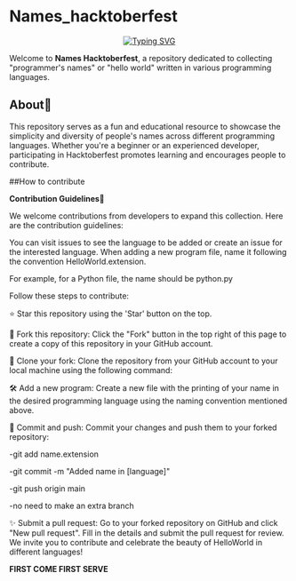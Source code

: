 # Names_hacktoberfest

<p align="center">
 <a href="https://git.io/typing-svg"><img src="https://readme-typing-svg.herokuapp.com?font=Fira+Code&pause=1000&width=435&lines=Names_Hacktoberfest" alt="Typing SVG" /></a>
</p>

Welcome to **Names Hacktoberfest**, a repository dedicated to collecting "programmer's names" or "hello world" written in various programming languages.

## About📖

This repository serves as a fun and educational resource to showcase the simplicity and diversity of people's names across different programming languages.
Whether you're a beginner or an experienced developer, participating in Hacktoberfest promotes learning and encourages people to contribute.

##How to contribute

**Contribution Guidelines**👮

We welcome contributions from developers to expand this collection. Here are the contribution guidelines:

You can visit issues to see the language to be added or create an issue for the interested language.
When adding a new program file, name it following the convention HelloWorld.extension.

For example, for a Python file, the name should be python.py

Follow these steps to contribute:

⭐️ Star this repository using the 'Star' button on the top.

🍴 Fork this repository: Click the "Fork" button in the top right of this page to create a copy of this repository in your GitHub account.

🧪 Clone your fork: Clone the repository from your GitHub account to your local machine using the following command:

🛠 Add a new program: Create a new file with the printing of your name in the desired programming language using the naming convention mentioned above.

🚀 Commit and push: Commit your changes and push them to your forked repository:

-git add name.extension

-git commit -m "Added name in [language]"

-git push origin main

-no need to make an extra branch

✨ Submit a pull request: Go to your forked repository on GitHub and click "New pull request". Fill in the details and submit the pull request for review.
We invite you to contribute and celebrate the beauty of HelloWorld in different languages!

**FIRST COME FIRST SERVE**
